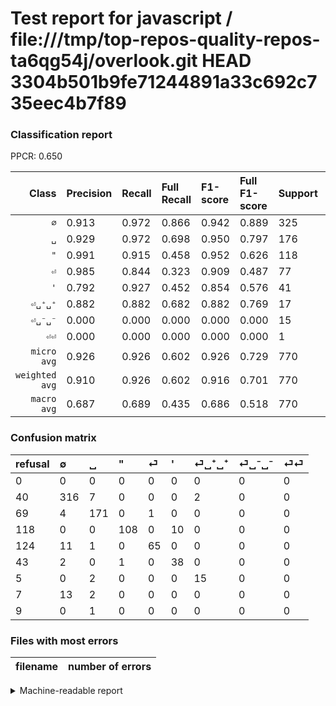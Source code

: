 # Test report for javascript / file:///tmp/top-repos-quality-repos-ta6qg54j/overlook.git HEAD 3304b501b9fe71244891a33c692c735eec4b7f89

### Classification report

PPCR: 0.650

| Class | Precision | Recall | Full Recall | F1-score | Full F1-score | Support | Full Support | PPCR |
|------:|:----------|:-------|:------------|:---------|:---------|:--------|:-------------|:-----|
| `∅` | 0.913| 0.972| 0.866| 0.942| 0.889| 325| 365| 0.890 |
| `␣` | 0.929| 0.972| 0.698| 0.950| 0.797| 176| 245| 0.718 |
| `"` | 0.991| 0.915| 0.458| 0.952| 0.626| 118| 236| 0.500 |
| `⏎` | 0.985| 0.844| 0.323| 0.909| 0.487| 77| 201| 0.383 |
| `'` | 0.792| 0.927| 0.452| 0.854| 0.576| 41| 84| 0.488 |
| `⏎␣⁺␣⁺` | 0.882| 0.882| 0.682| 0.882| 0.769| 17| 22| 0.773 |
| `⏎␣⁻␣⁻` | 0.000| 0.000| 0.000| 0.000| 0.000| 15| 22| 0.682 |
| `⏎⏎` | 0.000| 0.000| 0.000| 0.000| 0.000| 1| 10| 0.100 |
| `micro avg` | 0.926| 0.926| 0.602| 0.926| 0.729| 770| 1185| 0.650 |
| `weighted avg` | 0.910| 0.926| 0.602| 0.916| 0.701| 770| 1185| 0.650 |
| `macro avg` | 0.687| 0.689| 0.435| 0.686| 0.518| 770| 1185| 0.650 |

### Confusion matrix

|refusal|  ∅| ␣| "| ⏎| '| ⏎␣⁺␣⁺| ⏎␣⁻␣⁻| ⏎⏎| 
|:---|:---|:---|:---|:---|:---|:---|:---|:---|
|0 |0 |0 |0 |0 |0 |0 |0 |0 |
|40 |316 |7 |0 |0 |0 |2 |0 |0 |
|69 |4 |171 |0 |1 |0 |0 |0 |0 |
|118 |0 |0 |108 |0 |10 |0 |0 |0 |
|124 |11 |1 |0 |65 |0 |0 |0 |0 |
|43 |2 |0 |1 |0 |38 |0 |0 |0 |
|5 |0 |2 |0 |0 |0 |15 |0 |0 |
|7 |13 |2 |0 |0 |0 |0 |0 |0 |
|9 |0 |1 |0 |0 |0 |0 |0 |0 |

### Files with most errors

| filename | number of errors|
|:----:|:-----|

<details>
    <summary>Machine-readable report</summary>
```json
{
  "cl_report": {"\"": {"f1-score": 0.9515418502202644, "precision": 0.9908256880733946, "recall": 0.9152542372881356, "support": 118}, "\u0027": {"f1-score": 0.8539325842696629, "precision": 0.7916666666666666, "recall": 0.926829268292683, "support": 41}, "macro avg": {"f1-score": 0.6860995098867647, "precision": 0.6865420505674793, "recall": 0.6890613615389669, "support": 770}, "micro avg": {"f1-score": 0.925974025974026, "precision": 0.925974025974026, "recall": 0.925974025974026, "support": 770}, "weighted avg": {"f1-score": 0.9163681265461181, "precision": 0.9098637980508915, "recall": 0.925974025974026, "support": 770}, "\u2205": {"f1-score": 0.9418777943368108, "precision": 0.9132947976878613, "recall": 0.9723076923076923, "support": 325}, "\u23ce": {"f1-score": 0.9090909090909091, "precision": 0.9848484848484849, "recall": 0.8441558441558441, "support": 77}, "\u23ce\u23ce": {"f1-score": 0.0, "precision": 0.0, "recall": 0.0, "support": 1}, "\u23ce\u2423\u207a\u2423\u207a": {"f1-score": 0.8823529411764706, "precision": 0.8823529411764706, "recall": 0.8823529411764706, "support": 17}, "\u23ce\u2423\u207b\u2423\u207b": {"f1-score": 0.0, "precision": 0.0, "recall": 0.0, "support": 15}, "\u2423": {"f1-score": 0.95, "precision": 0.9293478260869565, "recall": 0.9715909090909091, "support": 176}},
  "cl_report_full": {"\"": {"f1-score": 0.6260869565217392, "precision": 0.9908256880733946, "recall": 0.4576271186440678, "support": 236}, "\u0027": {"f1-score": 0.5757575757575758, "precision": 0.7916666666666666, "recall": 0.4523809523809524, "support": 84}, "macro avg": {"f1-score": 0.5180072966711952, "precision": 0.6865420505674793, "recall": 0.434865243218915, "support": 1185}, "micro avg": {"f1-score": 0.7294117647058824, "precision": 0.925974025974026, "recall": 0.6016877637130802, "support": 1185}, "weighted avg": {"f1-score": 0.7009852601892822, "precision": 0.9103324819351247, "recall": 0.6016877637130802, "support": 1185}, "\u2205": {"f1-score": 0.888888888888889, "precision": 0.9132947976878613, "recall": 0.8657534246575342, "support": 365}, "\u23ce": {"f1-score": 0.48689138576779034, "precision": 0.9848484848484849, "recall": 0.32338308457711445, "support": 201}, "\u23ce\u23ce": {"f1-score": 0.0, "precision": 0.0, "recall": 0.0, "support": 10}, "\u23ce\u2423\u207a\u2423\u207a": {"f1-score": 0.7692307692307693, "precision": 0.8823529411764706, "recall": 0.6818181818181818, "support": 22}, "\u23ce\u2423\u207b\u2423\u207b": {"f1-score": 0.0, "precision": 0.0, "recall": 0.0, "support": 22}, "\u2423": {"f1-score": 0.7972027972027973, "precision": 0.9293478260869565, "recall": 0.6979591836734694, "support": 245}},
  "ppcr": 0.6497890295358649
}
```
</details>
